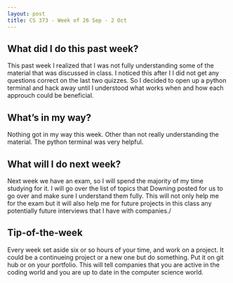 ```yaml
---
layout: post
title: CS 373 - Week of 26 Sep - 2 Oct
---
```

## What did I do this past week?
This past week I realized that I was not fully understanding some of the material that was discussed in class. I noticed this after I I did not get any questions correct on the last two quizzes. So I decided to open up a python terminal and hack away until I understood what works when and how each approuch could be beneficial.

## What’s in my way?
Nothing got in my way this week. Other than not really understanding the material. The python terminal was very helpful.

## What will I do next week?
Next week we have an exam, so I will spend the majority of my time studying for it. I will go over the list of topics that Downing posted for us to go over and make sure I understand them fully. This will not only help me for the exam but it will also help me for future projects in this class any potentially future interviews that I have with companies./

## Tip-of-the-week
Every week set aside six or so hours of your time, and work on a project. It could be a continueing project or a new one but do something. Put it on git hub or on your portfolio. This will tell companies that you are active in the coding world and you are up to date in the computer science world.
